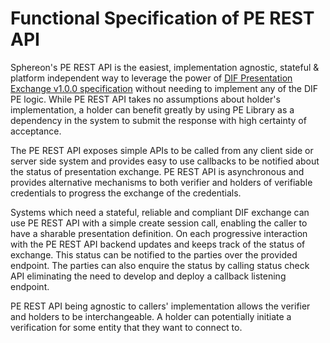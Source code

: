 # Functional Specification of PE REST API

Sphereon's PE REST API is the easiest, implementation agnostic, stateful & platform independent way to leverage the power of [DIF Presentation Exchange v1.0.0 specification](https://identity.foundation/presentation-exchange/) without needing to implement any of the DIF PE logic. While PE REST API takes no assumptions about holder's implementation, a holder can benefit greatly by using PE Library as a dependency in the system to submit the response with high certainty of acceptance.

The PE REST API exposes simple APIs to be called from any client side or server side system and provides easy to use callbacks to be notified about the status of presentation exchange. PE REST API is asynchronous and provides alternative mechanisms to both verifier and holders of verifiable credentials to progress the exchange of the credentials.

Systems which need a stateful, reliable and compliant DIF exchange can use PE REST API with a simple create session call, enabling the caller to have a sharable presentation definition. On each progressive interaction with the PE REST API backend updates and keeps track of the status of exchange. This status can be notified to the parties over the provided endpoint. The parties can also enquire the status by calling status check API eliminating the need to develop and deploy a callback listening endpoint.

PE REST API being agnostic to callers' implementation allows the verifier and holders to be interchangeable. A holder can potentially initiate a verification for some entity that they want to connect to.